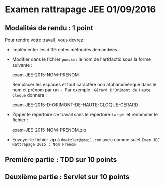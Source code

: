 # Examen rattrapage JEE 01/09/2016


## Modalités de rendu : 1 point

Pour rendre votre travail, vous devrez :

 * Implémenter les différentes méthodes demandées
 * Modifier dans le fichier `pom.xml` le nom de l'artifactId sous la forme suivante :

     <artifactId>exam-JEE-2015-NOM-PRENOM</artifactid>

   Remplacer les espaces et tout caractère non alphanumérique dans le nom et prénom par un `-`. Par exemple : `Gérard D'Orimont de Haute Cloque` donnera :

     <artifactId>exam-JEE-2015-D-ORIMONT-DE-HAUTE-CLOQUE-GERARD</artifactid>

 * Zipper le répertoire de travail sans le répertoire `target` et renommer le fichier :

     exam-JEE-2015-NOM-PRENOM.zip

 * Envoyer le fichier zip à `dmetzler@gmail.com` avec comme sujet `Exam JEE Rattrapage 2015 : Nom Prénom`



## Première partie : TDD sur 10 points

## Deuxième partie : Servlet sur 10 points
